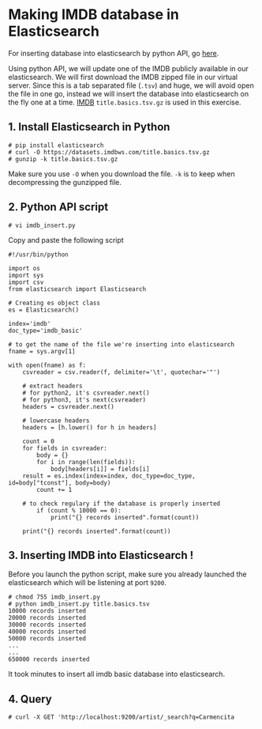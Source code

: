 # Making IMDB database in Elasticsearch

For inserting database into elasticsearch by python API, go <a href=https://elasticsearch-py.readthedocs.io/en/master/>here</a>. 

Using python API, we will update one of the IMDB publicly available in our elasticsearch. We will first download the IMDB zipped file in our virtual server. Since this is a tab separated file (`.tsv`) and huge, we will avoid open the file in one go, instead we will insert the database into elasticsearch on the fly one at a time. <a href=https://www.imdb.com/interfaces/>IMDB</a> `title.basics.tsv.gz` is used in this exercise. 

## 1. Install Elasticsearch in Python
```
# pip install elasticsearch
# curl -O https://datasets.imdbws.com/title.basics.tsv.gz
# gunzip -k title.basics.tsv.gz
```
Make sure you use `-O` when you download the file. `-k` is to keep when decompressing the gunzipped file. 

## 2. Python API script

```
# vi imdb_insert.py
```
Copy and paste the following script

```
#!/usr/bin/python

import os
import sys
import csv
from elasticsearch import Elasticsearch

# Creating es object class
es = Elasticsearch()

index='imdb'
doc_type='imdb_basic'

# to get the name of the file we're inserting into elasticsearch
fname = sys.argv[1]

with open(fname) as f:
    csvreader = csv.reader(f, delimiter='\t', quotechar='"')

    # extract headers
    # for python2, it's csvreader.next()
    # for python3, it's next(csvreader)
    headers = csvreader.next()

    # lowercase headers
    headers = [h.lower() for h in headers]

    count = 0
    for fields in csvreader:
        body = {}
        for i in range(len(fields)):
            body[headers[i]] = fields[i]
	result = es.index(index=index, doc_type=doc_type, id=body["tconst"], body=body)
        count += 1

	# to check regulary if the database is properly inserted
        if (count % 10000 == 0):
            print("{} records inserted".format(count))
	
    print("{} records inserted".format(count))
 ```
 
## 3. Inserting IMDB into Elasticsearch !

Before you launch the python script, make sure you already launched the elasticsearch which will be listening at port `9200`. 

```
# chmod 755 imdb_insert.py
# python imdb_insert.py title.basics.tsv
10000 records inserted
20000 records inserted
30000 records inserted
40000 records inserted
50000 records inserted
...
...
650000 records inserted
```
It took minutes to insert all imdb basic database into elasticsearch. 

## 4. Query 

```
# curl -X GET 'http://localhost:9200/artist/_search?q=Carmencita
```


 
